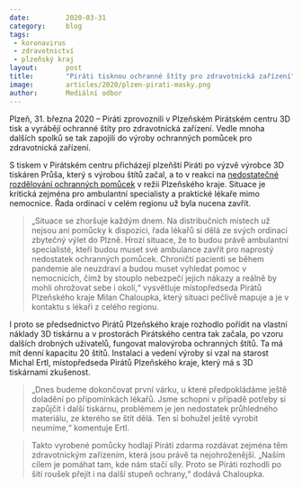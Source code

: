 ```yaml
---
date:         2020-03-31
category:     blog
tags:
 - koronavirus
 - zdravotnictví
 - plzeňský kraj
layout:       post
title:        "Piráti tisknou ochranné štíty pro zdravotnická zařízení"
image:        articles/2020/plzen-pirati-masky.png
author:       Mediální odbor
--- 
```



 

Plzeň, 31. března 2020 – Piráti zprovoznili v Plzeňském Pirátském centru 3D tisk a vyrábějí ochranné štíty pro zdravotnická zařízení. Vedle mnoha dalších spolků se tak zapojili do výroby ochranných pomůcek pro zdravotnická zařízení.

S tiskem v Pirátském centru přicházejí plzeňští Piráti po výzvě výrobce 3D tiskáren Průša, který s výrobou štítů začal, a to v reakci na [nedostatečné rozdělování ochranných pomůcek](https://www.piratskelisty.cz/clanek-3020-kdo-uzdravi-pacienty-v-dobe-pandemie-pta-se-milan-chaloupka-mistopredseda-piratu-v-plzenskem-kraji) v režii Plzeňského kraje. Situace je kritická zejména pro ambulantní specialisty a praktické lékaře mimo nemocnice. Řada ordinací v celém regionu už byla nucena zavřít. 

> „Situace se zhoršuje každým dnem. Na distribučních místech už nejsou ani pomůcky k dispozici, řada lékařů si dělá ze svých ordinací zbytečný výlet do Plzně. Hrozí situace, že to budou právě ambulantní specialisté, kteří budou muset své ambulance zavřít pro naprostý nedostatek ochranných pomůcek. Chroničtí pacienti se během pandemie ale neuzdraví a budou muset vyhledat pomoc v nemocnicích, čímž by stouplo nebezpečí jejich nákazy a reálně by mohli ohrožovat sebe i okolí,“ vysvětluje místopředseda Pirátů Plzeňského kraje Milan Chaloupka, který situaci pečlivě mapuje a je v kontaktu s lékaři z celého regionu.

I proto se předsednictvo Pirátů Plzeňského kraje rozhodlo pořídit na vlastní náklady 3D tiskárnu a v prostorách Pirátského centra tak začala, po vzoru dalších drobných uživatelů, fungovat malovýroba ochranných štítů. Ta má mít denní kapacitu 20 štítů. Instalaci a vedení výroby si vzal na starost Michal Ertl, místopředseda Pirátů Plzeňského kraje, který má s 3D tiskárnami zkušenost. 

> „Dnes budeme dokončovat první várku, u které předpokládáme ještě doladění po připomínkách lékařů. Jsme schopni v případě potřeby si zapůjčit i další tiskárnu, problémem je jen nedostatek průhledného materiálu, ze kterého se štít dělá. Ten si bohužel ještě vyrobit neumíme,“ komentuje Ertl.

> Takto vyrobené pomůcky hodlají Piráti zdarma rozdávat zejména těm zdravotnickým zařízením, která jsou právě ta nejohroženější. „Naším cílem je pomáhat tam, kde nám stačí síly. Proto se Piráti rozhodli po šití roušek přejít i na další stupeň ochrany,“ dodává Chaloupka.
